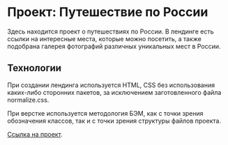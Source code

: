# Проект: Путешествие по России

Здесь находится проект о путешествиях по России. В лендинге есть ссылки на интересные места, которые можно посетить, а также подобрана галерея фотографий различных уникальных мест в России.

## Технологии
При создании лендинга используется HTML, CSS без использования каких-либо сторонних пакетов, за исключением заготовленного файла normalize.css.

При верстке используется методология БЭМ, как с точки зрения обозначения классов, так и с точки зрения структуры файлов проекта.

[Ссылка на проект](https://teslaistra.github.io/russian-travel/index.html).  
